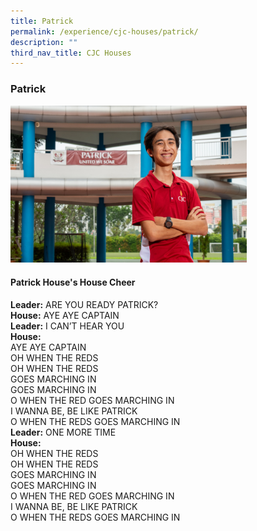 ```yaml
---
title: Patrick
permalink: /experience/cjc-houses/patrick/
description: ""
third_nav_title: CJC Houses
---
```

### **Patrick**
<img src="/images/Patrick.jpg" style="width:75%">

#### **Patrick House's House Cheer**
**Leader:** ARE YOU READY PATRICK?<br>
**House:** AYE AYE CAPTAIN<br>
**Leader:** I CAN’T HEAR YOU<br>
**House:**<br>
AYE AYE CAPTAIN<br>
OH WHEN THE REDS<br>
OH WHEN THE REDS<br>
GOES MARCHING IN<br>
GOES MARCHING IN<br>
O WHEN THE RED GOES MARCHING IN<br>
I WANNA BE, BE LIKE PATRICK<br>
O WHEN THE REDS GOES MARCHING IN<br>
**Leader:** ONE MORE TIME<br>
**House:**<br>
OH WHEN THE REDS<br>
OH WHEN THE REDS<br>
GOES MARCHING IN<br>
GOES MARCHING IN<br>
O WHEN THE RED GOES MARCHING IN<br>
I WANNA BE, BE LIKE PATRICK<br>
O WHEN THE REDS GOES MARCHING IN
